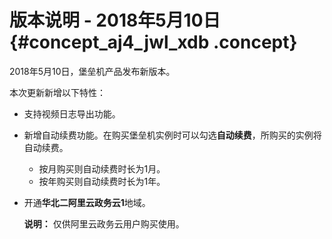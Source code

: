 # 版本说明 - 2018年5月10日 {#concept_aj4_jwl_xdb .concept}

2018年5月10日，堡垒机产品发布新版本。

本次更新新增以下特性：

-   支持视频日志导出功能。
-   新增自动续费功能。在购买堡垒机实例时可以勾选**自动续费**，所购买的实例将自动续费。
    -   按月购买则自动续费时长为1月。
    -   按年购买则自动续费时长为1年。
-   开通**华北二阿里云政务云1**地域。

    **说明：** 仅供阿里云政务云用户购买使用。


